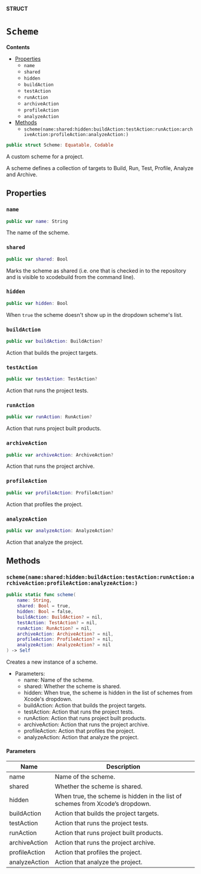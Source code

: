 **STRUCT**

# `Scheme`

**Contents**

- [Properties](#properties)
  - `name`
  - `shared`
  - `hidden`
  - `buildAction`
  - `testAction`
  - `runAction`
  - `archiveAction`
  - `profileAction`
  - `analyzeAction`
- [Methods](#methods)
  - `scheme(name:shared:hidden:buildAction:testAction:runAction:archiveAction:profileAction:analyzeAction:)`

```swift
public struct Scheme: Equatable, Codable
```

A custom scheme for a project.

A scheme defines a collection of targets to Build, Run, Test, Profile, Analyze and Archive.

## Properties
### `name`

```swift
public var name: String
```

The name of the scheme.

### `shared`

```swift
public var shared: Bool
```

Marks the scheme as shared (i.e. one that is checked in to the repository and is visible to xcodebuild from the command
line).

### `hidden`

```swift
public var hidden: Bool
```

When `true` the scheme doesn't show up in the dropdown scheme's list.

### `buildAction`

```swift
public var buildAction: BuildAction?
```

Action that builds the project targets.

### `testAction`

```swift
public var testAction: TestAction?
```

Action that runs the project tests.

### `runAction`

```swift
public var runAction: RunAction?
```

Action that runs project built products.

### `archiveAction`

```swift
public var archiveAction: ArchiveAction?
```

Action that runs the project archive.

### `profileAction`

```swift
public var profileAction: ProfileAction?
```

Action that profiles the project.

### `analyzeAction`

```swift
public var analyzeAction: AnalyzeAction?
```

Action that analyze the project.

## Methods
### `scheme(name:shared:hidden:buildAction:testAction:runAction:archiveAction:profileAction:analyzeAction:)`

```swift
public static func scheme(
    name: String,
    shared: Bool = true,
    hidden: Bool = false,
    buildAction: BuildAction? = nil,
    testAction: TestAction? = nil,
    runAction: RunAction? = nil,
    archiveAction: ArchiveAction? = nil,
    profileAction: ProfileAction? = nil,
    analyzeAction: AnalyzeAction? = nil
) -> Self
```

Creates a new instance of a scheme.
- Parameters:
  - name: Name of the scheme.
  - shared: Whether the scheme is shared.
  - hidden: When true, the scheme is hidden in the list of schemes from Xcode's dropdown.
  - buildAction: Action that builds the project targets.
  - testAction: Action that runs the project tests.
  - runAction: Action that runs project built products.
  - archiveAction: Action that runs the project archive.
  - profileAction: Action that profiles the project.
  - analyzeAction: Action that analyze the project.

#### Parameters

| Name | Description |
| ---- | ----------- |
| name | Name of the scheme. |
| shared | Whether the scheme is shared. |
| hidden | When true, the scheme is hidden in the list of schemes from Xcode’s dropdown. |
| buildAction | Action that builds the project targets. |
| testAction | Action that runs the project tests. |
| runAction | Action that runs project built products. |
| archiveAction | Action that runs the project archive. |
| profileAction | Action that profiles the project. |
| analyzeAction | Action that analyze the project. |